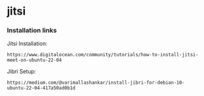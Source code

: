 # jitsi

### Installation links

Jitsi Installation:

```
https://www.digitalocean.com/community/tutorials/how-to-install-jitsi-meet-on-ubuntu-22-04
```

Jibri Setup:

```
https://medium.com/@varimallashankar/install-jibri-for-debian-10-ubuntu-22-04-417a50ad0b1d
```

